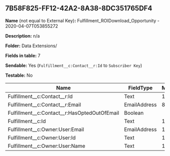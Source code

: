 ## 7B58F825-FF12-42A2-8A38-8DC351765DF4

**Name** (not equal to External Key)**:** Fulfillment_ROIDownload_Opportunity - 2020-04-07T053855272

**Description:** n/a

**Folder:** Data Extensions/

**Fields in table:** 7

**Sendable:** Yes (`Fulfillment__c:Contact__r:Id` to `Subscriber Key`)

**Testable:** No

| Name | FieldType | MaxLength | IsPrimaryKey | IsNullable | DefaultValue |
| --- | --- | --- | --- | --- | --- |
| Fulfillment__c:Contact__r:Id | Text | 18 | - | - |  |
| Fulfillment__c:Contact__r:Email | EmailAddress | 80 | - | + |  |
| Fulfillment__c:Contact__r:HasOptedOutOfEmail | Boolean |  | - | + | False |
| Fulfillment__c:Id | Text | 18 | - | - |  |
| Fulfillment__c:Owner:User:Email | EmailAddress | 128 | - | + |  |
| Fulfillment__c:Owner:User:Id | Text | 18 | - | + |  |
| Fulfillment__c:Owner:User:Name | Text | 121 | - | + |  |

